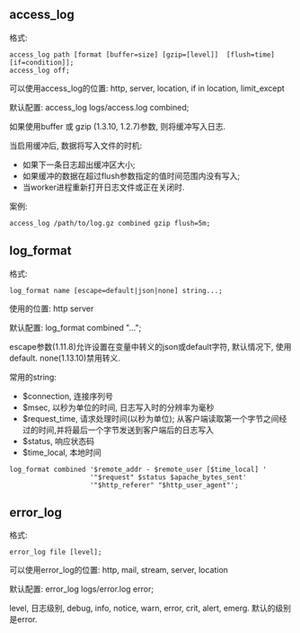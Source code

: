 ## access_log

格式:

```
access_log path [format [buffer=size] [gzip=[level]]  [flush=time] [if=condition]];
access_log off;
```

可以使用access_log的位置: http, server, location, if in location, limit_except

默认配置: access_log logs/access.log combined;

如果使用buffer 或 gzip (1.3.10, 1.2.7)参数, 则将缓冲写入日志.

当启用缓冲后, 数据将写入文件的时机:
- 如果下一条日志超出缓冲区大小;
- 如果缓冲的数据在超过flush参数指定的值时间范围内没有写入;
- 当worker进程重新打开日志文件或正在关闭时.


案例:

```
access_log /path/to/log.gz combined gzip flush=5m;
```


## log_format

格式:

```
log_format name [escape=default|json|none] string...;
```

使用的位置: http server

默认配置: log_format combined "...";

escape参数(1.11.8)允许设置在变量中转义的json或default字符, 默认情况下, 使用default. none(1.13.10)禁用转义.

常用的string:

- $connection, 连接序列号
- $msec, 以秒为单位的时间, 日志写入时的分辨率为毫秒
- $request_time, 请求处理时间(以秒为单位); 从客户端读取第一个字节之间经过的时间,并将最后一个字节发送到客户端后的日志写入
- $status, 响应状态码
- $time_local, 本地时间

```
log_format combined '$remote_addr - $remote_user [$time_local] '
                    '"$request" $status $apache_bytes_sent'
                    '"$http_referer" "$http_user_agent"';
```


## error_log

格式:

```
error_log file [level];
```

可以使用error_log的位置: http, mail, stream, server, location

默认配置: error_log logs/error.log error;

level, 日志级别, debug, info, notice, warn, error, crit, alert, emerg. 默认的级别是error.
